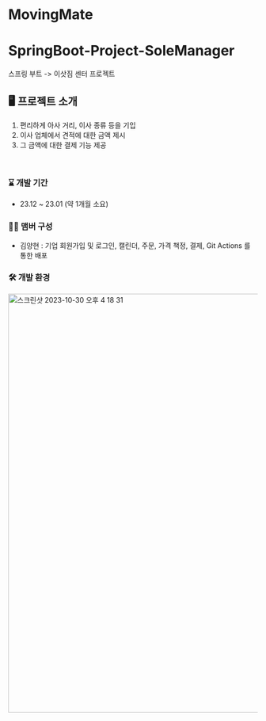 # MovingMate

# SpringBoot-Project-SoleManager
스프링 부트 -> 이삿짐 센터 프로젝트
<br>

## 🖥️ 프로젝트 소개
1. 편리하게 아사 거리, 이사 종류 등을 기입
2. 이사 업체에서 견적에 대한 금액 제시
3. 그 금액에 대한 결제 기능 제공
<br>

### ⌛️ 개발 기간
* 23.12 ~ 23.01 (약 1개월 소요)

### 🏃‍♀️ 맴버 구성
* 김양현 : 기업 회원가입 및 로그인, 캘린더, 주문, 가격 책정, 결제, Git Actions 를 통한 배포


### 🛠️ 개발 환경
<img width="846" alt="스크린샷 2023-10-30 오후 4 18 31" src="https://github.com/anna1843/TechForge/assets/133622218/1797ae7e-bdd1-4826-92fd-b91f76223c86">
